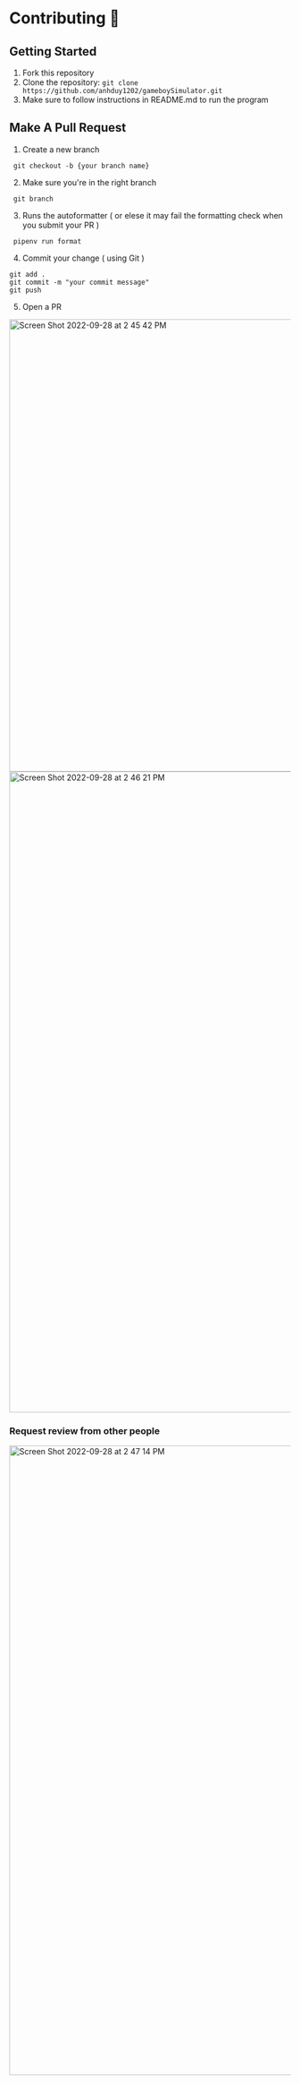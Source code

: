 # Contributing 🤝

## Getting Started

1. Fork this repository
2. Clone the repository: ```git clone https://github.com/anhduy1202/gameboySimulator.git```
3. Make sure to follow instructions in README.md to run the program

## Make A Pull Request

1. Create a new branch

``` git checkout -b {your branch name}```

2. Make sure you're in the right branch

``` git branch```

3. Runs the autoformatter ( or elese it may fail the formatting check when you submit your PR )

`` pipenv run format``

4. Commit your change ( using Git )

``` 
git add .
git commit -m "your commit message"
git push   
```

5. Open a PR

<img width="808" alt="Screen Shot 2022-09-28 at 2 45 42 PM" src="https://user-images.githubusercontent.com/58461444/192895745-2d11071b-931c-4d1a-af4b-32dc904175ce.png">

<img width="1145" alt="Screen Shot 2022-09-28 at 2 46 21 PM" src="https://user-images.githubusercontent.com/58461444/192895768-89b76832-7040-4e29-9e30-8435427b4735.png">


### Request review from other people 

<img width="1125" alt="Screen Shot 2022-09-28 at 2 47 14 PM" src="https://user-images.githubusercontent.com/58461444/192895799-1dc6fed9-82e7-4834-b46c-dff0b68ae401.png">


